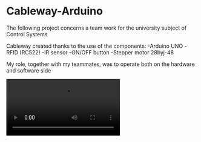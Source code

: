 # Cableway-Arduino

The following project concerns a team work for the university subject of Control Systems

Cableway created thanks to the use of the components:
-Arduino UNO
-RFID (RC522)
-IR sensor
-ON/OFF button
-Stepper motor 28byj-48

My role, together with my teammates, was to operate both on the hardware and software side

![Cableway](Funivia.mp4)
